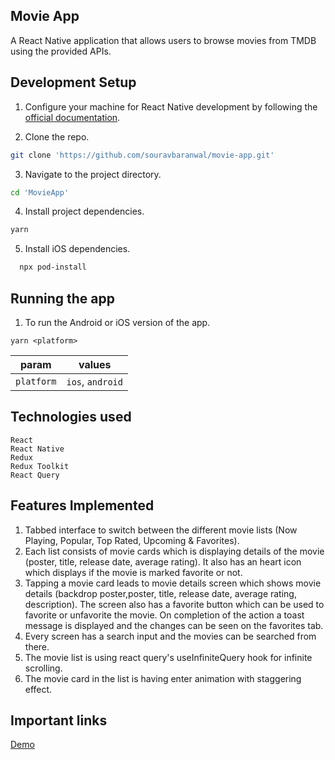 ## Movie App

A React Native application that allows users to browse movies from TMDB using the provided APIs.

## Development Setup

1. Configure your machine for React Native development by following the [official documentation](https://reactnative.dev/docs/environment-setup).

2. Clone the repo.

```bash
git clone 'https://github.com/souravbaranwal/movie-app.git'
```

3. Navigate to the project directory.

```bash
cd 'MovieApp'
```

4. Install project dependencies.

```bash
yarn
```

5. Install iOS dependencies.

```bash
  npx pod-install
```

## Running the app

1. To run the Android or iOS version of the app.

```
yarn <platform>
```

| param      | values           |
| ---------- | ---------------- |
| `platform` | `ios`, `android` |

## Technologies used

```
React
React Native
Redux
Redux Toolkit
React Query
```

## Features Implemented

1. Tabbed interface to switch between the different movie lists (Now Playing, Popular, Top Rated, Upcoming & Favorites).
2. Each list consists of movie cards which is displaying details of the movie (poster, title, release date, average rating). It also has an heart icon which displays if the movie is marked favorite or not.
3. Tapping a movie card leads to movie details screen which shows movie details (backdrop poster,poster, title, release date, average rating, description). The screen also has a favorite button which can be used to favorite or unfavorite the movie. On completion of the action a toast message is displayed and the changes can be seen on the favorites tab.
4. Every screen has a search input and the movies can be searched from there.
5. The movie list is using react query's useInfiniteQuery hook for infinite scrolling.
6. The movie card in the list is having enter animation with staggering effect.

## Important links

[Demo](https://vimeo.com/873436614/376260efc1?share=copy)
